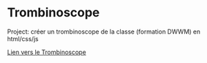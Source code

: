 # Trombinoscope
Project: créer un trombinoscope de la classe (formation DWWM) en html/css/js


[Lien vers le Trombinoscope](tanguy-jpg.github.io/Trombinoscope/index.html)
